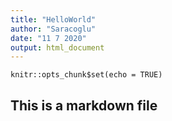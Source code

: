 ```yaml
---
title: "HelloWorld"
author: "Saracoglu"
date: "11 7 2020"
output: html_document
---
```


```{r setup, include=FALSE}
knitr::opts_chunk$set(echo = TRUE)
```

## This is a markdown file
